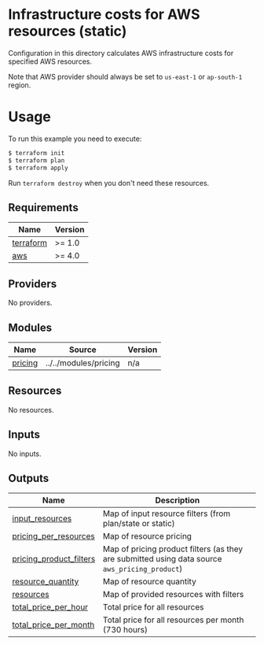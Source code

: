 # Infrastructure costs for AWS resources (static)

Configuration in this directory calculates AWS infrastructure costs for specified AWS resources.

Note that AWS provider should always be set to `us-east-1` or `ap-south-1` region.

# Usage

To run this example you need to execute:

```bash
$ terraform init
$ terraform plan
$ terraform apply
```

Run `terraform destroy` when you don't need these resources.

<!-- BEGINNING OF PRE-COMMIT-TERRAFORM DOCS HOOK -->
## Requirements

| Name | Version |
|------|---------|
| <a name="requirement_terraform"></a> [terraform](#requirement\_terraform) | >= 1.0 |
| <a name="requirement_aws"></a> [aws](#requirement\_aws) | >= 4.0 |

## Providers

No providers.

## Modules

| Name | Source | Version |
|------|--------|---------|
| <a name="module_pricing"></a> [pricing](#module\_pricing) | ../../modules/pricing | n/a |

## Resources

No resources.

## Inputs

No inputs.

## Outputs

| Name | Description |
|------|-------------|
| <a name="output_input_resources"></a> [input\_resources](#output\_input\_resources) | Map of input resource filters (from plan/state or static) |
| <a name="output_pricing_per_resources"></a> [pricing\_per\_resources](#output\_pricing\_per\_resources) | Map of resource pricing |
| <a name="output_pricing_product_filters"></a> [pricing\_product\_filters](#output\_pricing\_product\_filters) | Map of pricing product filters (as they are submitted using data source `aws_pricing_product`) |
| <a name="output_resource_quantity"></a> [resource\_quantity](#output\_resource\_quantity) | Map of resource quantity |
| <a name="output_resources"></a> [resources](#output\_resources) | Map of provided resources with filters |
| <a name="output_total_price_per_hour"></a> [total\_price\_per\_hour](#output\_total\_price\_per\_hour) | Total price for all resources |
| <a name="output_total_price_per_month"></a> [total\_price\_per\_month](#output\_total\_price\_per\_month) | Total price for all resources per month (730 hours) |
<!-- END OF PRE-COMMIT-TERRAFORM DOCS HOOK -->

